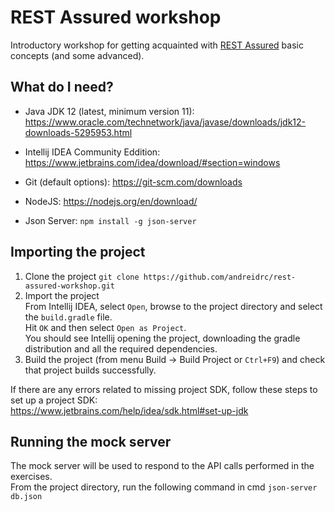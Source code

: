 # REST Assured workshop
Introductory workshop for getting acquainted with [REST Assured](http://rest-assured.io/) basic concepts (and some advanced).


## What do I need?
- Java JDK 12 (latest, minimum version 11):
    https://www.oracle.com/technetwork/java/javase/downloads/jdk12-downloads-5295953.html
    
- Intellij IDEA Community Eddition:
    https://www.jetbrains.com/idea/download/#section=windows
    
- Git (default options):
    https://git-scm.com/downloads
    
- NodeJS:
    https://nodejs.org/en/download/

- Json Server:
    `npm install -g json-server`

## Importing the project
1. Clone the project
`git clone https://github.com/andreidrc/rest-assured-workshop.git`
2. Import the project  
From Intellij IDEA, select `Open`, browse to the project directory and select the `build.gradle` file.  
Hit `OK` and then select `Open as Project`.  
You should see Intellij opening the project, downloading the gradle distribution and all the required dependencies.
3. Build the project (from menu Build -> Build Project or `Ctrl+F9`) and check that project builds successfully.

If there are any errors related to missing project SDK, follow these steps to set up a project SDK:  
https://www.jetbrains.com/help/idea/sdk.html#set-up-jdk

## Running the mock server
The mock server will be used to respond to the API calls performed in the exercises.  
From the project directory, run the following command in cmd `json-server db.json`
